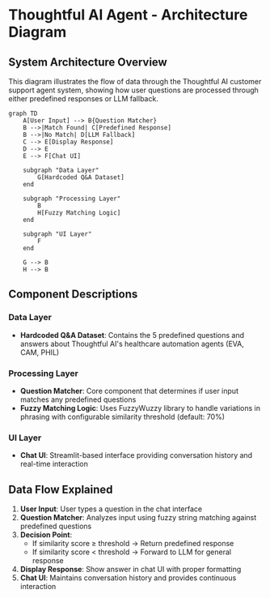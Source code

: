 # Thoughtful AI Agent - Architecture Diagram

## System Architecture Overview

This diagram illustrates the flow of data through the Thoughtful AI customer support agent system, showing how user questions are processed through either predefined responses or LLM fallback.

```mermaid
graph TD
    A[User Input] --> B{Question Matcher}
    B -->|Match Found| C[Predefined Response]
    B -->|No Match| D[LLM Fallback]
    C --> E[Display Response]
    D --> E
    E --> F[Chat UI]
    
    subgraph "Data Layer"
        G[Hardcoded Q&A Dataset]
    end
    
    subgraph "Processing Layer"
        B
        H[Fuzzy Matching Logic]
    end
    
    subgraph "UI Layer"
        F
    end
    
    G --> B
    H --> B
```

## Component Descriptions

### Data Layer
- **Hardcoded Q&A Dataset**: Contains the 5 predefined questions and answers about Thoughtful AI's healthcare automation agents (EVA, CAM, PHIL)

### Processing Layer
- **Question Matcher**: Core component that determines if user input matches any predefined questions
- **Fuzzy Matching Logic**: Uses FuzzyWuzzy library to handle variations in phrasing with configurable similarity threshold (default: 70%)

### UI Layer
- **Chat UI**: Streamlit-based interface providing conversation history and real-time interaction

## Data Flow Explained

1. **User Input**: User types a question in the chat interface
2. **Question Matcher**: Analyzes input using fuzzy string matching against predefined questions
3. **Decision Point**: 
   - If similarity score ≥ threshold → Return predefined response
   - If similarity score < threshold → Forward to LLM for general response
4. **Display Response**: Show answer in chat UI with proper formatting
5. **Chat UI**: Maintains conversation history and provides continuous interaction 